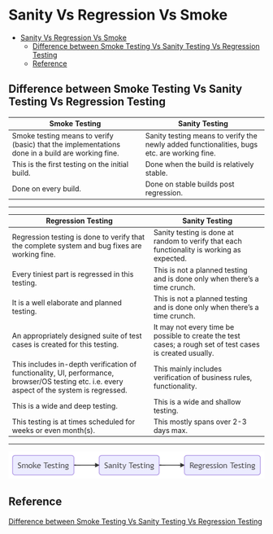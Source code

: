 # Sanity Vs Regression Vs Smoke

- [Sanity Vs Regression Vs Smoke](#sanity-vs-regression-vs-smoke)
  - [Difference between Smoke Testing Vs Sanity Testing Vs Regression Testing](#difference-between-smoke-testing-vs-sanity-testing-vs-regression-testing)
  - [Reference](#reference)

## Difference between Smoke Testing Vs Sanity Testing Vs Regression Testing

|Smoke Testing|Sanity Testing|
|-|-|
|Smoke testing means to verify (basic) that the implementations done in a build are working fine.|Sanity testing means to verify the newly added functionalities, bugs etc. are working fine.|
|This is the first testing on the initial build.|Done when the build is relatively stable.|
|Done on every build.|Done on stable builds post regression.|

---

|Regression Testing|Sanity Testing|
|-|-|
|Regression testing is done to verify that the complete system and bug fixes are working fine.|Sanity testing is done at random to verify that each functionality is working as expected.|
|Every tiniest part is regressed in this testing.|This is not a planned testing and is done only when there’s a time crunch.|
|It is a well elaborate and planned testing.|This is not a planned testing and is done only when there’s a time crunch.|
|An appropriately designed suite of test cases is created for this testing.|It may not every time be possible to create the test cases; a rough set of test cases is created usually.|
|This includes in-depth verification of functionality, UI, performance, browser/OS testing etc. i.e. every aspect of the system is regressed.|This mainly includes verification of business rules, functionality.|
|This is a wide and deep testing.|This is a wide and shallow testing.|
|This testing is at times scheduled for weeks or even month(s).|This mostly spans over 2-3 days max.|

---

![Testing Flow](graph.png)

## Reference

[Difference between Smoke Testing Vs Sanity Testing Vs Regression Testing](https://www.softwaretestinghelp.com/smoke-testing-and-sanity-testing-difference/)

